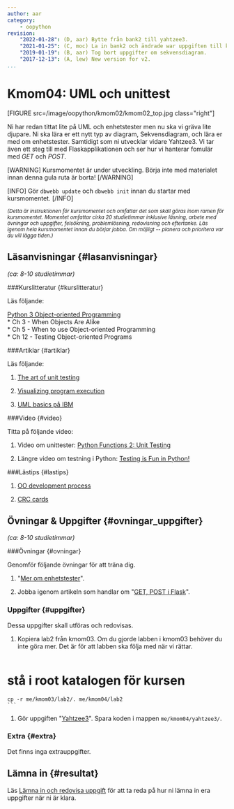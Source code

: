 ```yaml
---
author: aar
category:
    - oopython
revision:
    "2022-01-28": (D, aar) Bytte från bank2 till yahtzee3.
    "2021-01-25": (C, moc) La in bank2 och ändrade war uppgiften till klassdiagram.
    "2019-01-19": (B, aar) Tog bort uppgifter om sekvensdiagram.
    "2017-12-13": (A, lew) New version for v2.
...
```

Kmom04: UML och unittest
====================================

[FIGURE src=/image/oopython/kmom02/kmom02_top.jpg class="right"]

Ni har redan tittat lite på UML och enhetstester men nu ska vi gräva lite djupare. Ni ska lära er ett nytt typ av diagram, Sekvensdiagram, och lära er med om enhetstester. Samtidigt som ni utvecklar vidare Yahtzee3. Vi tar även ett steg till med Flaskapplikationen och ser hur vi hanterar fomulär med _GET_ och _POST_.

[WARNING]
Kursmomentet är under utveckling. Börja inte med materialet innan denna gula ruta är borta!
[/WARNING]

<!--more-->

[INFO]
Gör `dbwebb update` och `dbwebb init` innan du startar med kursmomentet.
[/INFO]

<!-- Flytta nedan text till eget dokument/vy/block -->

<small>*(Detta är instruktionen för kursmomentet och omfattar det som skall göras inom ramen för kursmomentet. Momentet omfattar cirka 20 studietimmar inklusive läsning, arbete med övningar och uppgifter, felsökning, problemlösning, redovisning och eftertanke. Läs igenom hela kursmomentet innan du börjar jobba. Om möjligt -- planera och prioritera var du vill lägga tiden.)*</small>



Läsanvisningar  {#lasanvisningar}
---------------------------------

*(ca: 8-10 studietimmar)*


###Kurslitteratur  {#kurslitteratur}

Läs följande:

[Python 3 Object-oriented Programming](kunskap/boken-python3-object-oriented-programming-v3)  
    * Ch 3 - When Objects Are Alike  
    * Ch 5 - When to use Object-oriented Programming  
    * Ch 12 - Testing Object-oriented Programs


###Artiklar {#artiklar}

Läs följande:

1. [The art of unit testing](http://artofunittesting.com/definition-of-a-unit-test/)  

1. [Visualizing program execution](https://atomicobject.com/resources/oo-programming/visualizing-program-execution)

1. [UML basics på IBM](http://www.ibm.com/developerworks/rational/library/769.html)  



###Video  {#video}

Titta på följande video:  

1. Video om unittester: [Python Functions 2: Unit Testing](https://www.youtube.com/watch?v=F7a0iUH6kVA)

1. Längre video om testning i Python: [Testing is Fun in Python!](https://www.youtube.com/watch?v=Sb2tz9Hlbp8)



###Lästips {#lastips}

1. [OO development process](https://atomicobject.com/resources/oo-programming/oo-development-process)

1. [CRC cards](https://atomicobject.com/resources/oo-programming/crc-cards)



Övningar & Uppgifter  {#ovningar_uppgifter}
-------------------------------------------

*(ca: 8-10 studietimmar)*



###Övningar {#ovningar}

Genomför följande övningar för att träna dig.

1. "[Mer om enhetstester](kunskap/unittest-i-python_2)".

1. Jobba igenom artikeln som handlar om "[GET, POST i Flask](kunskap/flask-get-post-session)".



### Uppgifter {#uppgifter}

Dessa uppgifter skall utföras och redovisas.

1. Kopiera lab2 från kmom03. Om du gjorde labben i kmom03 behöver du inte göra mer. Det är för att labben ska följa med när vi rättar.

    ```bash
# stå i root katalogen för kursen
    cp -r me/kmom03/lab2/. me/kmom04/lab2
    ```

1. Gör uppgiften "[Yahtzee3](uppgift/yahtzee3-v3)". Spara koden i mappen `me/kmom04/yahtzee3/`.


### Extra {#extra}

Det finns inga extrauppgifter.


Lämna in  {#resultat}
-----------------------------------------------

Läs [Lämna in och redovisa uppgift](./../redovisa) för att ta reda på hur ni lämna in era uppgifter när ni är klara.
